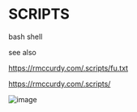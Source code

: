 # SCRIPTS

bash shell  

see also 

https://rmccurdy.com/.scripts/fu.txt


https://rmccurdy.com/.scripts/

![image](https://user-images.githubusercontent.com/4307863/109402366-5ada3c00-7923-11eb-93e9-25496c2a86d2.png)
